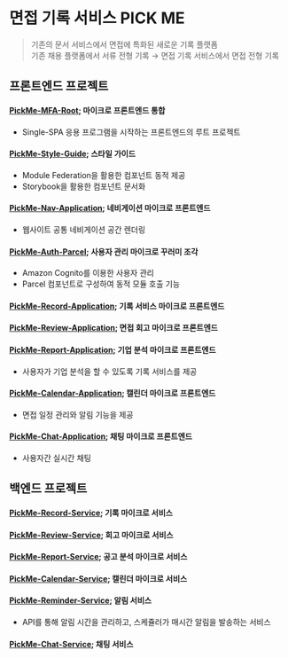# 면접 기록 서비스 PICK ME

> 기존의 문서 서비스에서 면접에 특화된 새로운 기록 플랫폼  
> 기존 채용 플랫폼에서 서류 전형 기록 → 면접 기록 서비스에서 면접 전형 기록

## 프론트엔드 프로젝트

#### [PickMe-MFA-Root](https://github.com/Daily1Hour/PickMe-MFA-Root); 마이크로 프론트엔드 통합

- Single-SPA 응용 프로그램을 시작하는 프론트엔드의 루트 프로젝트

#### [PickMe-Style-Guide](https://github.com/Daily1Hour/PickMe-Style-Guide); 스타일 가이드

- Module Federation을 활용한 컴포넌트 동적 제공
- Storybook을 활용한 컴포넌트 문서화

#### [PickMe-Nav-Application](https://github.com/Daily1Hour/PickMe-Nav-Application); 네비게이션 마이크로 프론트엔드

- 웹사이트 공통 네비게이션 공간 렌더링

#### [PickMe-Auth-Parcel](https://github.com/Daily1Hour/PickMe-Auth-Parcel); 사용자 관리 마이크로 꾸러미 조각

- Amazon Cognito를 이용한 사용자 관리
- Parcel 컴포넌트로 구성하여 동적 모듈 호출 기능

#### [PickMe-Record-Application](https://github.com/Daily1Hour/PickMe-Record-Application); 기록 서비스 마이크로 프론트엔드

#### [PickMe-Review-Application](https://github.com/Daily1Hour/PickMe-Review-Application); 면접 회고 마이크로 프론트엔드

#### [PickMe-Report-Application](https://github.com/Daily1Hour/PickMe-Report-Application); 기업 분석 마이크로 프론트엔드

- 사용자가 기업 분석을 할 수 있도록 기록 서비스를 제공

#### [PickMe-Calendar-Application](https://github.com/Daily1Hour/PickMe-Calendar-Application); 캘린더 마이크로 프론트엔드

- 면접 일정 관리와 알림 기능을 제공

#### [PickMe-Chat-Application](https://github.com/Daily1Hour/PickMe-Chat-Application); 채팅 마이크로 프론트엔드

- 사용자간 실시간 채팅

## 백엔드 프로젝트

#### [PickMe-Record-Service](https://github.com/Daily1Hour/PickMe-Records-Service); 기록 마이크로 서비스

#### [PickMe-Review-Service](https://github.com/Daily1Hour/PickMe-Review-Service); 회고 마이크로 서비스

#### [PickMe-Report-Service](https://github.com/Daily1Hour/PickMe-Report-Service); 공고 분석 마이크로 서비스

#### [PickMe-Calendar-Service](https://github.com/Daily1Hour/PickMe-Calendar-Service); 캘린더 마이크로 서비스

#### [PickMe-Reminder-Service](https://github.com/Daily1Hour/PickMe-Reminder-Service); 알림 서비스

- API를 통해 알림 시간을 관리하고, 스케쥴러가 매시간 알림을 발송하는 서비스

#### [PickMe-Chat-Service](https://github.com/Daily1Hour/PickMe-Chat-Service); 채팅 서비스
